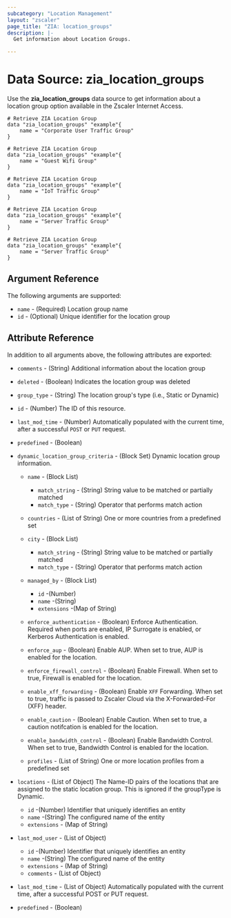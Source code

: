 ```yaml
---
subcategory: "Location Management"
layout: "zscaler"
page_title: "ZIA: location_groups"
description: |-
  Get information about Location Groups.

---
```


# Data Source: zia_location_groups

Use the **zia_location_groups** data source to get information about a location group option available in the Zscaler Internet Access.

```hcl
# Retrieve ZIA Location Group
data "zia_location_groups" "example"{
    name = "Corporate User Traffic Group"
}
```

```hcl
# Retrieve ZIA Location Group
data "zia_location_groups" "example"{
    name = "Guest Wifi Group"
}
```

```hcl
# Retrieve ZIA Location Group
data "zia_location_groups" "example"{
    name = "IoT Traffic Group"
}
```

```hcl
# Retrieve ZIA Location Group
data "zia_location_groups" "example"{
    name = "Server Traffic Group"
}
```

```hcl
# Retrieve ZIA Location Group
data "zia_location_groups" "example"{
    name = "Server Traffic Group"
}
```

## Argument Reference

The following arguments are supported:

* `name` - (Required) Location group name
* `id` - (Optional) Unique identifier for the location group

## Attribute Reference

In addition to all arguments above, the following attributes are exported:

* `comments` - (String) Additional information about the location group
* `deleted` - (Boolean) Indicates the location group was deleted
* `group_type` - (String) The location group's type (i.e., Static or Dynamic)
* `id` - (Number) The ID of this resource.
* `last_mod_time` - (Number) Automatically populated with the current time, after a successful `POST` or `PUT` request.
* `predefined` - (Boolean)

* `dynamic_location_group_criteria` - (Block Set) Dynamic location group information.
  * `name` - (Block List)
    * `match_string` - (String) String value to be matched or partially matched
    * `match_type` - (String) Operator that performs match action

  * `countries` - (List of String) One or more countries from a predefined set

  * `city` - (Block List)
    * `match_string` - (String) String value to be matched or partially matched
    * `match_type` - (String) Operator that performs match action

  * `managed_by` - (Block List)
    * `id` -(Number)
    * `name` -(String)
    * `extensions` -(Map of String)

  * `enforce_authentication` - (Boolean) Enforce Authentication. Required when ports are enabled, IP Surrogate is enabled, or Kerberos Authentication is enabled.
  * `enforce_aup` - (Boolean) Enable AUP. When set to true, AUP is enabled for the location.
  * `enforce_firewall_control` - (Boolean) Enable Firewall. When set to true, Firewall is enabled for the location.
  * `enable_xff_forwarding` - (Boolean) Enable `XFF` Forwarding. When set to true, traffic is passed to Zscaler Cloud via the X-Forwarded-For (XFF) header.
  * `enable_caution` - (Boolean) Enable Caution. When set to true, a caution notifcation is enabled for the location.
  * `enable_bandwidth_control` - (Boolean) Enable Bandwidth Control. When set to true, Bandwidth Control is enabled for the location.
  * `profiles` - (List of String) One or more location profiles from a predefined set

* `locations` - (List of Object) The Name-ID pairs of the locations that are assigned to the static location group. This is ignored if the groupType is Dynamic.
  * `id` -(Number) Identifier that uniquely identifies an entity
  * `name` -(String) The configured name of the entity
  * `extensions` - (Map of String)

* `last_mod_user` - (List of Object)
  * `id` -(Number) Identifier that uniquely identifies an entity
  * `name` -(String) The configured name of the entity
  * `extensions` - (Map of String)
  * `comments` - (List of Object)

* `last_mod_time` - (List of Object) Automatically populated with the current time, after a successful POST or PUT request.
* `predefined` - (Boolean)
